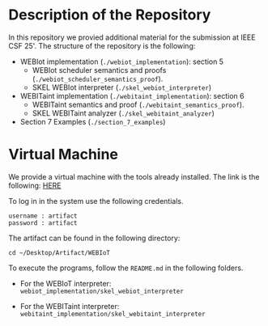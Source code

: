 # Description of the Repository

In this repository we provied additional material for the submission at IEEE CSF 25'.
The structure of the repository is the following:
* WEBIot implementation (`./webiot_implementation`): section 5
  - WEBIot scheduler semantics and proofs (`./webiot_scheduler_semantics_proof`).
  - SKEL WEBIot interpreter (`./skel_webiot_interpreter`)
* WEBITaint implementation (`./webitaint_implementation`): section 6
  - WEBITaint semantics and proof (`./webitaint_semantics_proof`).
  - SKEL WEBITaint analyzer (`./skel_webitaint_analyzer`)
* Section 7 Examples (`./section_7_examples`)

# Virtual Machine

We provide a virtual machine with the tools already installed.
The link is the following: [HERE](https://drive.google.com/file/d/1IG1xItuiFfhsC5j741vaOMAdHUneqGXv/view?usp=share_link)

To log in in the system use the following credentials.
```
username : artifact
password : artifact
```

The artifact can be found in the following directory:
```
cd ~/Desktop/Artifact/WEBIoT
```

To execute the programs, follow the `README.md` in the following folders.
* For the WEBIoT interpreter:
`webiot_implementation/skel_webiot_interpreter`

* For the WEBITaint interpreter:
`webitaint_implementation/skel_webitaint_interpreter`
